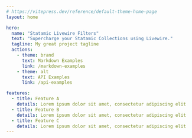 ```yaml
---
# https://vitepress.dev/reference/default-theme-home-page
layout: home

hero:
  name: "Statamic Livewire Filters"
  text: "Supercharge your Statamic Collections using Livewire."
  tagline: My great project tagline
  actions:
    - theme: brand
      text: Markdown Examples
      link: /markdown-examples
    - theme: alt
      text: API Examples
      link: /api-examples

features:
  - title: Feature A
    details: Lorem ipsum dolor sit amet, consectetur adipiscing elit
  - title: Feature B
    details: Lorem ipsum dolor sit amet, consectetur adipiscing elit
  - title: Feature C
    details: Lorem ipsum dolor sit amet, consectetur adipiscing elit
---
```


